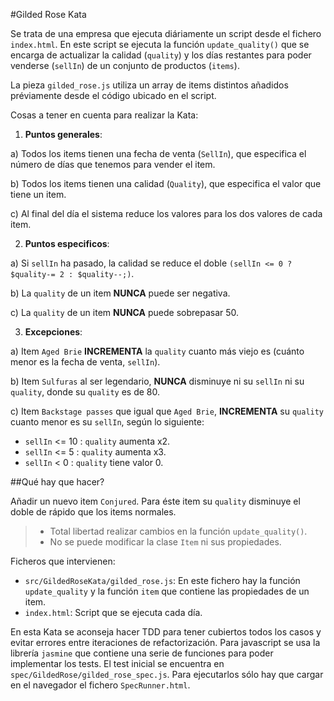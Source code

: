 #Gilded Rose Kata 

Se trata de una empresa que ejecuta diáriamente un script desde el fichero `index.html`. En este script se ejecuta 
la función `update_quality()` que se encarga de actualizar la calidad (`quality`) y los días restantes para poder
venderse (`sellIn`) de un conjunto de productos (`items`). 

La pieza `gilded_rose.js` utiliza un array de items distintos añadidos préviamente desde el código ubicado en el script.

Cosas a tener en cuenta para realizar la Kata:

1. **Puntos generales**:

a) Todos los items tienen una fecha de venta (`SellIn`), que especifica el número de días que tenemos para vender el item.

b) Todos los items tienen una calidad (`Quality`), que especifica el valor que tiene un item.

c) Al final del día el sistema reduce los valores para los dos valores de cada item.

2. **Puntos especificos**:

a) Si `sellIn` ha pasado, la calidad se reduce el doble `(sellIn <= 0 ? $quality-= 2 : $quality--;)`.

b) La `quality` de un item **NUNCA** puede ser negativa.

c) La `quality` de un item **NUNCA** puede sobrepasar 50.

3. **Excepciones**:

a) Item `Aged Brie` **INCREMENTA** la `quality` cuanto más viejo es (cuánto menor es la fecha de venta, `sellIn`).

b) Item `Sulfuras` al ser legendario, **NUNCA** disminuye ni su `sellIn` ni su `quality`, donde su `quality` es de 80.

c) Item `Backstage passes` que igual que `Aged Brie`, **INCREMENTA** su `quality` cuanto menor es su `sellIn`, según 
lo siguiente:
* `sellIn` <= 10 : `quality` aumenta x2.
* `sellIn` <= 5 : `quality` aumenta x3.
* `sellIn` < 0 : `quality` tiene valor 0.


##Qué hay que hacer?

Añadir un nuevo item `Conjured`. Para éste item su `quality` disminuye el doble de rápido que los items normales. 

> * Total libertad realizar cambios en la función `update_quality()`.
> * No se puede modificar la clase `Item` ni sus propiedades.

Ficheros que intervienen:

- `src/GildedRoseKata/gilded_rose.js`: En este fichero hay la función `update_quality` y la función `item` que contiene
 las propiedades de un item.
- `index.html`: Script que se ejecuta cada día.

En esta Kata se aconseja hacer TDD para tener cubiertos todos los casos y evitar errores entre iteraciones de
refactorización. Para javascript se usa la librería `jasmine` que contiene una serie de funciones para poder implementar
los tests. El test inicial se encuentra en `spec/GildedRose/gilded_rose_spec.js`. Para ejecutarlos sólo hay que cargar
en el navegador el fichero `SpecRunner.html`.
